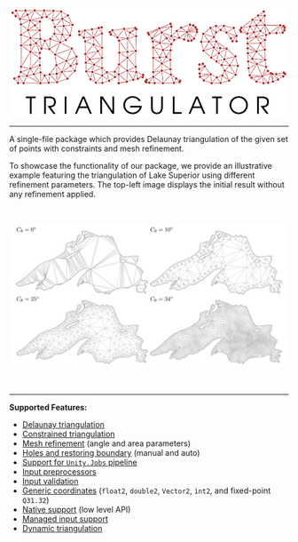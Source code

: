 
<p align="center"><img src="../images/burst-triangulator-logo-light-mode.svg"/></p>

---

A single-file package which provides Delaunay triangulation of the given set of points with constraints and mesh refinement.

To showcase the functionality of our package, we provide an illustrative example featuring the triangulation of Lake Superior using different refinement parameters. The top-left image displays the initial result without any refinement applied.

<br>

![lake-preview-light](../images/lake-preview-light.png)

<br>

---

**Supported Features:**

- [Delaunay triangulation](examples/triangulation.md)
- [Constrained triangulation](examples/constrained-triangulation.md)
- [Mesh refinement](examples/mesh-refinement.md) (angle and area parameters)
- [Holes and restoring boundary](examples/holes-and-boundaries.md) (manual and auto)
- [Support for `Unity.Jobs` pipeline](advanced/input-jobs.md)
- [Input preprocessors](advanced/preprocessor.md)
- [Input validation](advanced/input-validation.md)
- [Generic coordinates](advanced/generic-coordinates.md) (`float2`, `double2`, `Vector2`, `int2`, and fixed-point `Q31.32`)
- [Native support](advanced/unsafe-triangulator.md) (low level API)
- [Managed input support](advanced/input-managed.md)
- [Dynamic triangulation](advanced/dynamic-triangulation.md)
